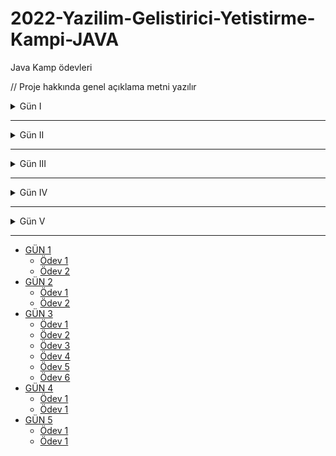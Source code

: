 # 2022-Yazilim-Gelistirici-Yetistirme-Kampi-JAVA
Java Kamp ödevleri

// Proje hakkında genel açıklama metni yazılır

<details><summary>Gün I</summary>
  
  <details><summary>Ödev I</summary>
    
  [hi](https://hello.ca)
  
  </details>
  <details><summary>Ödev II</summary>
    
  [hi](https://hello.ca)
  
  </details>

</details>


___

<details><summary>Gün II</summary>
  
  <details><summary>Ödev I</summary>
    
  [hi](https://hello.ca)
  
  </details>
  <details><summary>Ödev II</summary>
    
  [hi](https://hello.ca)
  
  </details>

</details>


___

<details><summary>Gün III</summary>
 
  <details><summary>Ödev I</summary>
    
  [hi](https://hello.ca)
  
  </details>
  <details><summary>Ödev II</summary>
    
  [hi](https://hello.ca)
  
  </details>
 
  <details><summary>Ödev III</summary>
    
  [hi](https://hello.ca)
  
  </details>
  <details><summary>Ödev IV</summary>
    
  [hi](https://hello.ca)
  
  </details>
 
  <details><summary>Ödev V</summary>
    
  [hi](https://hello.ca)
  
  </details>
  <details><summary>Ödev VI</summary>
    
  [hi](https://hello.ca)
  
  </details>

</details>


___

<details><summary>Gün IV</summary>
 
  <details><summary>Ödev I</summary>
    
  [hi](https://hello.ca)
  
  </details>
  <details><summary>Ödev II</summary>
    
  [hi](https://hello.ca)
  
  </details>

</details>

___

<details><summary>Gün V</summary>
  
  <details><summary>Ödev I</summary>
    
  [hi](https://hello.ca)
  
  </details>
  <details><summary>Ödev II</summary>
    
  [hi](https://hello.ca)
  
  </details>

</details>

___



 * [GÜN 1](./tree-md)
   * [Ödev 1](./dir2/file21.ext)
   * [Ödev 2](./dir2/file21.ext)
 * [GÜN 2](./dir2)
   * [Ödev 1](./dir2/file21.ext)
   * [Ödev 2](./dir2/file21.ext)
 * [GÜN 3](./dir2)
   * [Ödev 1](./dir2/file21.ext)
   * [Ödev 2](./dir2/file21.ext)
   * [Ödev 3](./dir2/file21.ext)
   * [Ödev 4](./dir2/file21.ext)
   * [Ödev 5](./dir2/file21.ext)
   * [Ödev 6](./dir2/file21.ext)
 * [GÜN 4](./dir2)
   * [Ödev 1](./dir2/file21.ext)
   * [Ödev 1](./dir2/file21.ext)
 * [GÜN 5](./dir2)
   * [Ödev 1](./dir2/file21.ext)
   * [Ödev 1](./dir2/file21.ext)
